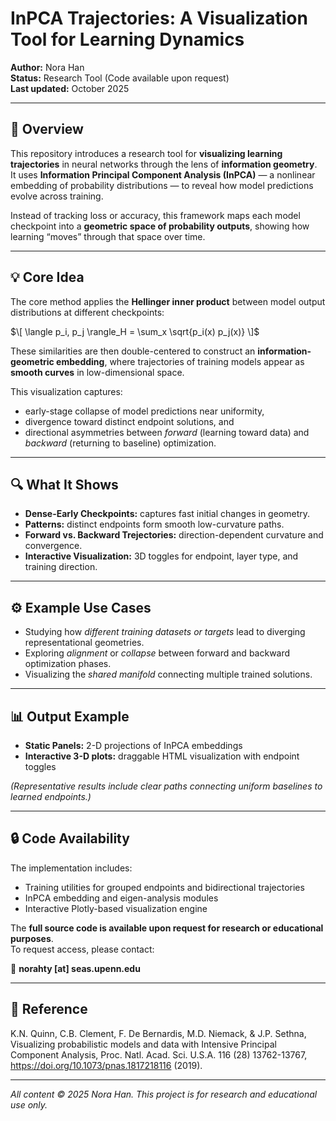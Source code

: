 # InPCA Trajectories: A Visualization Tool for Learning Dynamics

**Author:** Nora Han  
**Status:** Research Tool (Code available upon request)  
**Last updated:** October 2025  

---

## 🧭 Overview

This repository introduces a research tool for **visualizing learning trajectories** in neural networks through the lens of **information geometry**.  
It uses **Information Principal Component Analysis (InPCA)** — a nonlinear embedding of probability distributions — to reveal how model predictions evolve across training.

Instead of tracking loss or accuracy, this framework maps each model checkpoint into a **geometric space of probability outputs**, showing how learning “moves” through that space over time.

---

## 💡 Core Idea

The core method applies the **Hellinger inner product** between model output distributions at different checkpoints:

$\[
\langle p_i, p_j \rangle_H = \sum_x \sqrt{p_i(x) p_j(x)}
\]$

These similarities are then double-centered to construct an **information-geometric embedding**, where trajectories of training models appear as **smooth curves** in low-dimensional space.  

This visualization captures:
- early-stage collapse of model predictions near uniformity,  
- divergence toward distinct endpoint solutions, and  
- directional asymmetries between *forward* (learning toward data) and *backward* (returning to baseline) optimization.

---

## 🔍 What It Shows

- **Dense-Early Checkpoints:** captures fast initial changes in geometry.  
- **Patterns:** distinct endpoints form smooth low-curvature paths.  
- **Forward vs. Backward Trejectories:** direction-dependent curvature and convergence.  
- **Interactive Visualization:** 3D toggles for endpoint, layer type, and training direction.

---

## ⚙️ Example Use Cases

- Studying how *different training datasets or targets* lead to diverging representational geometries.  
- Exploring *alignment* or *collapse* between forward and backward optimization phases.  
- Visualizing the *shared manifold* connecting multiple trained solutions.  

---

## 📊 Output Example

- **Static Panels:** 2-D projections of InPCA embeddings  
- **Interactive 3-D plots:** draggable HTML visualization with endpoint toggles  

*(Representative results include clear paths connecting uniform baselines to learned endpoints.)*

---

## 🔒 Code Availability

The implementation includes:
- Training utilities for grouped endpoints and bidirectional trajectories  
- InPCA embedding and eigen-analysis modules  
- Interactive Plotly-based visualization engine  

The **full source code is available upon request for research or educational purposes**.  
To request access, please contact:

📧 **norahty [at] seas.upenn.edu**

---

## 🧩 Reference

K.N. Quinn, C.B. Clement, F. De Bernardis, M.D. Niemack, & J.P. Sethna, Visualizing probabilistic models and data with Intensive Principal Component Analysis, Proc. Natl. Acad. Sci. U.S.A. 116 (28) 13762-13767, https://doi.org/10.1073/pnas.1817218116 (2019).

---

*All content © 2025 Nora Han. This project is for research and educational use only.*
